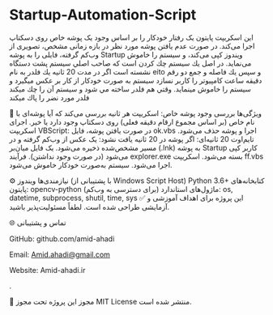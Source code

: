 # Startup-Automation-Script
این اسکریپت پایتون یک رفتار خودکار را بر اساس وجود یک پوشه خاص روی دسکتاپ اجرا می‌کند. در صورت عدم یافتن پوشه مورد نظر در بازه زمانی مشخص، تصویری از وب‌کم گرفته، فایلی را به پوشه Startup ویندوز کپی می‌کند، و سیستم را خاموش می‌نماید.
در اصل يك سيستم چك كردن است كه صاحب اصلي سيستم پشت دستگاه نشسته است
اگر در مدت 20 ثانيه يك فلدر به نام eito و سپس يك فاصله و جمع دو رقم دقيقه ساعت كامپيوتر را كاربر نسازد سيستم به صورت خودكار از كار بر عكس ميگيرد و سيستم را خاموش مينمايد.
وقتي هم فلدر ساخته مي شود و سيستم آن را چك ميكند فلدر مورد نضر را پاك ميكند



🔧 ویژگی‌ها
بررسی وجود پوشه خاص: اسکریپت هر ثانیه بررسی می‌کند که آیا پوشه‌ای با نام خاص (بر اساس مجموع ارقام دقیقه فعلی) روی دسکتاپ وجود دارد یا خیر.
اجرای اسکریپت VBScript: در صورت یافتن پوشه، فایل ok.vbs اجرا و پوشه حذف می‌شود.
تایم‌اوت 20 ثانیه‌ای: اگر پوشه در 20 ثانیه یافت نشود:
یک عکس از وب‌کم گرفته و در مسیر مشخص‌شده ذخیره می‌شود.
یک فایل میان‌بر (.lnk) به پوشه Startup کاربر کپی می‌شود (در صورت وجود نداشتن).
فرآیند explorer.exe بسته می‌شود.
اسکریپت ff.vbs اجرا می‌شود.
سیستم به‌صورت خودکار خاموش می‌شود.

⚙️ نیازمندی‌ها
ویندوز (با پشتیبانی از Windows Script Host)
Python 3.6+
کتابخانه‌های پایتون:
opencv-python (برای دسترسی به وب‌کم)
ماژول‌های استاندارد: os, datetime, subprocess, shutil, time, sys
✅ این پروژه برای اهداف آموزشی و آزمایشی طراحی شده است. لطفاً مسئولیت‌پذیر باشید.


🌐 تماس و پشتیبانی

GitHub: github.com/amid-ahadi

Email: Amid.ahadi@gmail.com

Website: Amid-ahadi.ir


.

📜 مجوز
این پروژه تحت مجوز MIT License منتشر شده است.
